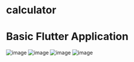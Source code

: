 # calculator

# Basic Flutter Application

![image](https://user-images.githubusercontent.com/95117971/231970246-4f949f2b-bc74-4376-b4bc-cfde333fa9e7.png)
![image](https://user-images.githubusercontent.com/95117971/231970363-2c289540-c3ac-4e31-98d8-935ee89ae5ce.png)
![image](https://user-images.githubusercontent.com/95117971/231970720-0030c791-b890-47f6-b5c9-8d03cd7b90b7.png)
![image](https://user-images.githubusercontent.com/95117971/231970858-5873716e-210b-49c5-abee-746605ad945b.png)
